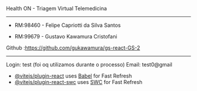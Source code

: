 Health ON - Triagem Virtual Telemedicina 
___________________________________________
- RM:98460 - Felipe Capriotti da Silva Santos 

- RM:99679 - Gustavo Kawamura Cristofani

 Github :https://github.com/gukawamura/gs-react-GS-2
_______________________________________________________
Login: test (foi oq utilizamos durante o processo)
 Email: test0@gmail
 

- [@vitejs/plugin-react](https://github.com/vitejs/vite-plugin-react/blob/main/packages/plugin-react/README.md) uses [Babel](https://babeljs.io/) for Fast Refresh
- [@vitejs/plugin-react-swc](https://github.com/vitejs/vite-plugin-react-swc) uses [SWC](https://swc.rs/) for Fast Refresh
